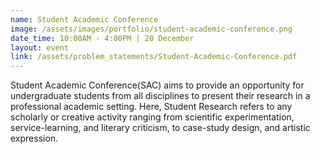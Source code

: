 ```yaml
---
name: Student Academic Conference
image: /assets/images/portfolio/student-academic-conference.png
date_time: 10:00AM - 4:00PM | 20 December
layout: event
link: /assets/problem_statements/Student-Academic-Conference.pdf
---
```

Student Academic Conference(SAC) aims to provide an opportunity for undergraduate students from all disciplines to present their research in a professional academic setting.  Here, Student Research refers to any scholarly or creative activity ranging from scientific experimentation, service-learning, and literary criticism, to case-study design, and artistic expression. 